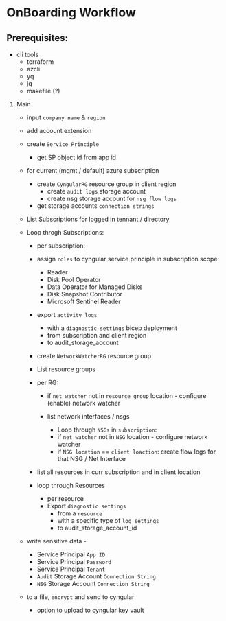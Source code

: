 # OnBoarding Workflow

## Prerequisites:
  - cli tools
    - terraform
    - azcli
    - yq
    - jq
    - makefile (?)
1. Main
    * input `company name` & `region`
    * add account extension
    * create `Service Principle`
      * get SP object id from app id
    * for current (mgmt / default) azure subscription
      * create `CyngularRG` resource group in client region
        * create `audit logs` storage account
        * create nsg storage account for `nsg flow logs`
      * get storage accounts `connection strings`

    * List Subscriptions for logged in tennant / directory
    
    * Loop throgh Subscriptions:
      * per subscription:
      * assign `roles` to cyngular service principle in subscription scope:
        * Reader
        * Disk Pool Operator
        * Data Operator for Managed Disks
        * Disk Snapshot Contributor
        * Microsoft Sentinel Reader
      * export `activity logs`
        * with a `diagnostic settings` bicep deployment
        * from subscription and client region
        * to audit_storage_account

      * create `NetworkWatcherRG` resource group
      * List resource groups
      * per RG:
        * if `net watcher` not in `resource group` location - configure (enable) network watcher

        * list network interfaces / nsgs
          * Loop through `NSGs` in `subscription`:
          * if `net watcher` not in `NSG` location - configure network watcher
          * if `NSG location` == `client loaction`: create flow logs for that NSG / Net Interface
    
      * list all resources in curr subscription and in client location
      * loop through Resources
        * per resource
        * Export `diagnostic settings`
          * from a `resource`
          * with a specific type of `log settings`
          * to audit_storage_account_id

    * write sensitive data -
      * Service Principal `App ID`
      * Service Principal `Password`
      * Service Principal `Tenant`
      * `Audit` Storage Account `Connection String`
      * `NSG` Storage Account `Connection String`
    * to a file, `encrypt` and send to cyngular
      * option to upload to cyngular key vault